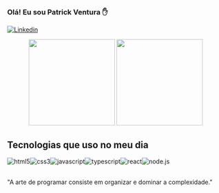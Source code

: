 

### Olá! Eu sou Patrick Ventura ✋

[![Linkedin](https://img.shields.io/badge/LinkedIn-0077B5?style=for-the-badge&logo=linkedin&logoColor=white)](https://www.linkedin.com/in/patrick-ventura-170628258/)


<div align="center">
  <img src="https://github-readme-stats.vercel.app/api?username=patrick2026&show_icons=true&theme=highcontrast" height="200"/>
  <img src="https://github-readme-stats.vercel.app/api/top-langs/?username=patrick2026&layout=compact&langs_count=16&theme=dracula" height="200"/>
</div>






## Tecnologias que uso no meu dia

<div style="display: flex"><br/>
<img align="center" alt="html5" src="https://img.shields.io/badge/HTML5-E34F26?style=for-the-badge&logo=html5&logoColor=white"/>

<img align="center" alt="css3" src="https://img.shields.io/badge/CSS3-1572B6?style=for-the-badge&logo=css3&logoColor=white"/>

<img align="center" alt="javascript" src="https://img.shields.io/badge/JavaScript-323330?style=for-the-badge&logo=javascript&logoColor=F7DF1E"/>

<img align="center" alt="typescript" src="https://img.shields.io/badge/TypeScript-007ACC?style=for-the-badge&logo=typescript&logoColor=white"/>

<img align="center" alt="react" src="https://img.shields.io/badge/React-20232A?style=for-the-badge&logo=react&logoColor=61DAFB"/>


<img align="center" alt="node.js" src="https://img.shields.io/badge/Node.js-43853D?style=for-the-badge&logo=node.js&logoColor=white"/>

</div><br/>

 "A arte de programar consiste em organizar e dominar a complexidade."  

